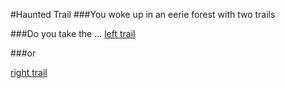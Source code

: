 #Haunted Trail 
###You woke up in an eerie forest with two trails

###Do you take the ...
[left trail](found-corpse.md)  

###or

[right trail](chased-by-zombies.md)